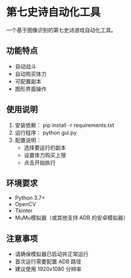 # 第七史诗自动化工具

一个基于图像识别的第七史诗游戏自动化工具。

## 功能特点

- 自动战斗
- 自动购买体力
- 可配置副本
- 图形界面操作

## 使用说明

1. 安装依赖： pip install -r requirements.txt
2. 运行程序： python gui.py
3. 配置说明：
   - 选择要运行的副本
   - 设置体力购买上限
   - 点击开始执行

## 环境要求

- Python 3.7+
- OpenCV
- Tkinter
- MuMu模拟器（或其他支持 ADB 的安卓模拟器）

## 注意事项

- 请确保模拟器已启动并正常运行
- 首次运行需要配置 ADB 路径
- 建议使用 1920x1080 分辨率